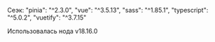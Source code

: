 Сеэк:   "pinia": "^2.3.0",
        "vue": "^3.5.13",
        "sass": "^1.85.1",
        "typescript": "^5.0.2",
        "vuetify": "^3.7.15"

Использовалась нода v18.16.0